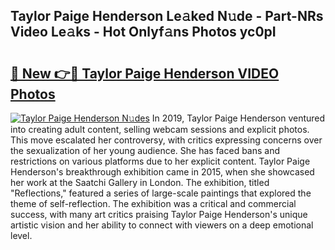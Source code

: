 ## Taylor Paige Henderson Le𝚊ked N𝚞de - Part-NRs Video Le𝚊ks - Hot Onlyf𝚊ns Photos yc0pI

# <h2><a href="http://ab69277.deff.icu/?id=Taylor+Paige+Henderson">🔗 New 👉🔴 Taylor Paige Henderson VIDEO Photos</a></h2>

[![Taylor Paige Henderson N𝚞des](https://i.imgur.com/rIISA9y.gif)](http://ab69277.deff.icu/?id=Taylor+Paige+Henderson)
In 2019, Taylor Paige Henderson ventured into creating adult content, selling webcam sessions and explicit photos. This move escalated her controversy, with critics expressing concerns over the sexualization of her young audience. She has faced bans and restrictions on various platforms due to her explicit content. Taylor Paige Henderson's breakthrough exhibition came in 2015, when she showcased her work at the Saatchi Gallery in London. The exhibition, titled "Reflections," featured a series of large-scale paintings that explored the theme of self-reflection. The exhibition was a critical and commercial success, with many art critics praising Taylor Paige Henderson's unique artistic vision and her ability to connect with viewers on a deep emotional level.
